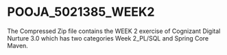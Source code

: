 # POOJA_5021385_WEEK2
The Compressed Zip file contains the WEEK 2 exercise of Cognizant Digital Nurture 3.0 which has two categories Week 2_PL/SQL and Spring Core Maven.
